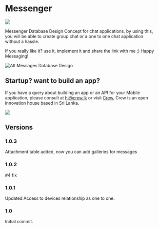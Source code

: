 # Messenger 
[![](https://www.paypalobjects.com/en_US/i/btn/btn_donateCC_LG.gif)](https://www.paypal.com/cgi-bin/webscr?cmd=_s-xclick&hosted_button_id=YGBGPDLRDQERQ)


Messenger Database Design Concept for chat applications, by using this, you will be able to create group chat or a  one to one chat application without a hassle. 

If you really like it? use it, implement it and share the link with me ;) Happy Messaging!

![Alt Messages Database Design](https://github.com/yoosuf/Messenger/blob/master/Messenger.png)

## Startup? want to build an app? 
If you have a query about building an app or an API for your Mobile application, please consult at hi@crew.lk or visit [Crew](https://crew.lk "Crew"), Crew is an open innovation house based in Sri Lanka.

[![](https://www.paypalobjects.com/en_US/i/btn/btn_donateCC_LG.gif)](https://www.paypal.com/cgi-bin/webscr?cmd=_s-xclick&hosted_button_id=YGBGPDLRDQERQ)




## Versions 

### 1.0.3 
Attachment table added, now you can add galleries for messages

### 1.0.2
#4 fix 

### 1.0.1
Updated Access to devices relationship as one to one.

### 1.0 
Initial commit.

